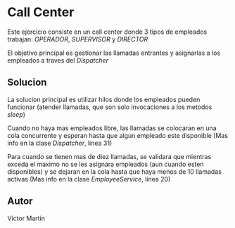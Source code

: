 # Call Center

Este ejercicio consiste en un call center donde 3 tipos de empleados trabajan: *OPERADOR*, *SUPERVISOR* y *DIRECTOR*

El objetivo principal es gestionar las llamadas entrantes y asignarlas a los empleados a traves del *Dispatcher*

## Solucion

La solucion principal es utilizar hilos donde los empleados pueden funcionar (atender llamadas, que son solo invocaciones a los metodos *sleep*)

Cuando no haya mas empleados libre, las llamadas se colocaran en una cola concurrente y esperan hasta que algun empleado este disponible
(Mas info en la clase *Dispatcher*, linea 31)

Para cuando se tienen mas de diez llamadas, se validara que mientras exceda el maximo no se les asignara empleados (aun cuando esten disponibles) y se dejaran en la cola
hasta que haya menos de 10 llamadas activas
(Mas info en la clase *EmployeeService*, linea 20)

## Autor

Victor Martin
